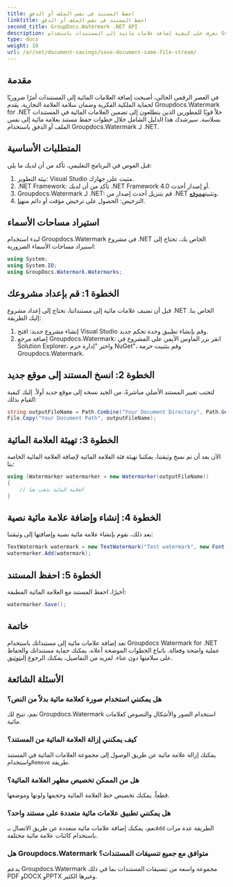 ```yaml
---
title: احفظ المستند في نفس الملف أو الدفق
linktitle: احفظ المستند في نفس الملف أو الدفق
second_title: GroupDocs.Watermark .NET API
description: تعرف على كيفية إضافة علامات مائية إلى المستندات باستخدام Groupdocs.Watermark لـ .NET. يوفر هذا الدليل تعليمات لضمان حماية المستندات وسلامتها.
type: docs
weight: 10
url: /ar/net/document-savings/save-document-same-file-stream/
---
```

## مقدمة
في العصر الرقمي الحالي، أصبحت إضافة العلامات المائية إلى المستندات أمرًا ضروريًا لحماية الملكية الفكرية وضمان سلامة العلامة التجارية. يقدم Groupdocs.Watermark for .NET حلاً قويًا للمطورين الذين يتطلعون إلى تضمين العلامات المائية في المستندات بسلاسة. سيرشدك هذا الدليل الشامل خلال خطوات حفظ مستند بعلامة مائية إلى نفس الملف أو الدفق باستخدام Groupdocs.Watermark لـ .NET.
## المتطلبات الأساسية
قبل الغوص في البرنامج التعليمي، تأكد من أن لديك ما يلي:
1. بيئة التطوير: Visual Studio مثبت على جهازك.
2. .NET Framework: تأكد من أن لديك .NET Framework 4.0 أو إصدار أحدث.
3.  Groupdocs.Watermark لـ .NET: قم بتنزيل أحدث إصدار من .NET وتثبيته[موقع](https://releases.groupdocs.com/Watermark/net/).
4.  الترخيص: الحصول على ترخيص مؤقت أو دائم من[هنا](https://purchase.groupdocs.com/temporary-license/).
## استيراد مساحات الأسماء
لبدء استخدام Groupdocs.Watermark في مشروع .NET الخاص بك، تحتاج إلى استيراد مساحات الأسماء الضرورية:
```csharp
using System;
using System.IO;
using GroupDocs.Watermark.Watermarks;
```
## الخطوة 1: قم بإعداد مشروعك
قبل أن نضيف علامات مائية إلى مستنداتنا، نحتاج إلى إعداد مشروع .NET الخاص بنا. إليك الطريقة:
1. إنشاء مشروع جديد: افتح Visual Studio وقم بإنشاء تطبيق وحدة تحكم جديد.
2. إضافة مرجع Groupdocs.Watermark: انقر بزر الماوس الأيمن على المشروع في Solution Explorer، واختر "إدارة حزم NuGet"، وقم بتثبيت حزمة Groupdocs.Watermark.
## الخطوة 2: انسخ المستند إلى موقع جديد
لتجنب تغيير المستند الأصلي مباشرةً، من الجيد نسخه إلى موقع جديد أولاً. إليك كيفية القيام بذلك:
```csharp
string outputFileName = Path.Combine("Your Document Directory", Path.GetFileName("Your Document Path"));
File.Copy("Your Document Path", outputFileName);
```
## الخطوة 3: تهيئة العلامة المائية
الآن بعد أن تم نسخ وثيقتنا، يمكننا تهيئة فئة العلامة المائية لإضافة العلامة المائية الخاصة بنا:
```csharp
using (Watermarker watermarker = new Watermarker(outputFileName))
{
    // العلامة المائية تذهب هنا
}
```
## الخطوة 4: إنشاء وإضافة علامة مائية نصية
بعد ذلك، نقوم بإنشاء علامة مائية نصية وإضافتها إلى وثيقتنا:
```csharp
TextWatermark watermark = new TextWatermark("Test watermark", new Font("Arial", 12));
watermarker.Add(watermark);
```
## الخطوة 5: احفظ المستند
أخيرًا، احفظ المستند مع العلامة المائية المطبقة:
```csharp
watermarker.Save();
```
## خاتمة
تعد إضافة علامات مائية إلى مستنداتك باستخدام Groupdocs Watermark for .NET عملية واضحة وفعالة. باتباع الخطوات الموضحة أعلاه، يمكنك حماية مستنداتك والحفاظ على سلامتها دون عناء. لمزيد من التفاصيل، يمكنك الرجوع إلى[توثيق](https://reference.groupdocs.com/Watermark/net/).
## الأسئلة الشائعة
### هل يمكنني استخدام صورة كعلامة مائية بدلاً من النص؟
نعم، تتيح لك Groupdocs.Watermark استخدام الصور والأشكال والنصوص كعلامات مائية.
### كيف يمكنني إزالة العلامة المائية من المستند؟
 يمكنك إزالة علامة مائية عن طريق الوصول إلى مجموعة العلامات المائية في المستند واستخدام`Remove` طريقة.
### هل من الممكن تخصيص مظهر العلامة المائية؟
قطعاً. يمكنك تخصيص خط العلامة المائية وحجمها ولونها وموضعها.
### هل يمكنني تطبيق علامات مائية متعددة على مستند واحد؟
 نعم، يمكنك إضافة علامات مائية متعددة عن طريق الاتصال بـ`Add` الطريقة عدة مرات باستخدام كائنات علامة مائية مختلفة.
### هل Groupdocs.Watermark متوافق مع جميع تنسيقات المستندات؟
يدعم Groupdocs.Watermark مجموعة واسعة من تنسيقات المستندات بما في ذلك PDF وDOCX وPPTX وغيرها الكثير.